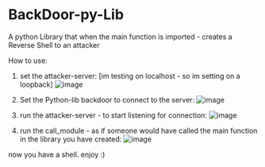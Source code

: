 # BackDoor-py-Lib
A python Library that when the main function is imported - creates a Reverse Shell to an attacker

How to use:
1. set the attacker-server: [im testing on localhost - so im setting on a loopback]
  ![image](https://user-images.githubusercontent.com/89795917/134780233-182d8460-e8e2-4e29-9dc6-2c2f0a578921.png)

2. Set the Python-lib backdoor to connect to the server:
  ![image](https://user-images.githubusercontent.com/89795917/134780256-8ed5327e-2e23-4019-bcec-4c2c26edf1e3.png)

3. run the attacker-server - to start listening for connection:
  ![image](https://user-images.githubusercontent.com/89795917/134780284-d2c19f19-0dc6-4607-861d-fa92872b0440.png)

4. run the call_module - as if someone would have called the main function in the library you have created:
  ![image](https://user-images.githubusercontent.com/89795917/134780388-0c6fd1e6-1914-4cb4-9cf9-1ce563191597.png)

now you have a shell.
enjoy :)
